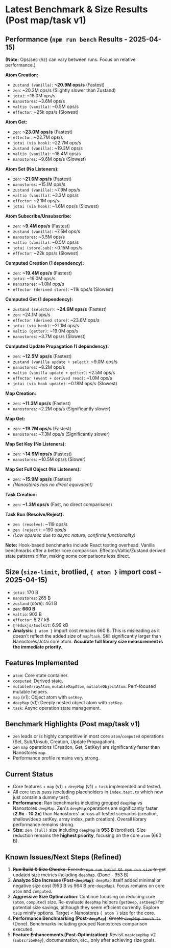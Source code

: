 # Latest Benchmark & Size Results (Post map/task v1)

## Performance (`npm run bench` Results - 2025-04-15)

**(Note:** Ops/sec (hz) can vary between runs. Focus on relative performance.)

**Atom Creation:**
- `zustand (vanilla)`: **~20.9M ops/s** (Fastest)
- `zen`: ~20.2M ops/s (Slightly slower than Zustand)
- `jotai`: ~18.0M ops/s
- `nanostores`: ~3.6M ops/s
- `valtio (vanilla)`: ~0.5M ops/s
- `effector`: ~25k ops/s (Slowest)

**Atom Get:**
- `zen`: **~23.0M ops/s** (Fastest)
- `effector`: ~22.7M ops/s
- `jotai (via hook)`: ~22.7M ops/s
- `zustand (vanilla)`: ~19.3M ops/s
- `valtio (vanilla)`: ~18.4M ops/s
- `nanostores`: ~9.6M ops/s (Slowest)

**Atom Set (No Listeners):**
- `zen`: **~21.6M ops/s** (Fastest)
- `nanostores`: ~15.1M ops/s
- `zustand (vanilla)`: ~7.9M ops/s
- `valtio (vanilla)`: ~3.3M ops/s
- `effector`: ~2.1M ops/s
- `jotai (via hook)`: ~1.6M ops/s (Slowest)

**Atom Subscribe/Unsubscribe:**
- `zen`: **~9.4M ops/s** (Fastest)
- `zustand (vanilla)`: ~7.5M ops/s
- `nanostores`: ~3.5M ops/s
- `valtio (vanilla)`: ~0.5M ops/s
- `jotai (store.sub)`: ~0.15M ops/s
- `effector`: ~22k ops/s (Slowest)

**Computed Creation (1 dependency):**
- `zen`: **~19.4M ops/s** (Fastest)
- `jotai`: ~19.0M ops/s
- `nanostores`: ~1.0M ops/s
- `effector (derived store)`: ~11k ops/s (Slowest)

**Computed Get (1 dependency):**
- `zustand (selector)`: **~24.6M ops/s** (Fastest)
- `zen`: ~24.1M ops/s
- `effector (derived store)`: ~23.6M ops/s
- `jotai (via hook)`: ~21.1M ops/s
- `valtio (getter)`: ~19.0M ops/s
- `nanostores`: ~3.7M ops/s (Slowest)

**Computed Update Propagation (1 dependency):**
- `zen`: **~12.5M ops/s** (Fastest)
- `zustand (vanilla update + select)`: ~9.0M ops/s
- `nanostores`: ~8.2M ops/s
- `valtio (vanilla update + getter)`: ~2.5M ops/s
- `effector (event + derived read)`: ~1.0M ops/s
- `jotai (via hook update)`: ~0.18M ops/s (Slowest)

**Map Creation:**
- `zen`: **~11.3M ops/s** (Fastest)
- `nanostores`: ~2.2M ops/s (Significantly slower)

**Map Get:**
- `zen`: **~19.7M ops/s** (Fastest)
- `nanostores`: ~7.3M ops/s (Significantly slower)

**Map Set Key (No Listeners):**
- `zen`: **~14.9M ops/s** (Fastest)
- `nanostores`: ~10.5M ops/s (Slower)

**Map Set Full Object (No Listeners):**
- `zen`: **~15.9M ops/s** (Fastest)
- *(Nanostores has no direct equivalent)*

**Task Creation:**
- `zen`: **~1.3M ops/s** (Fast, no direct comparisons)

**Task Run (Resolve/Reject):**
- `zen (resolve)`: ~119 ops/s
- `zen (reject)`: ~190 ops/s
- *(Low ops/sec due to async nature, confirms functionality)*

**Note:** Hook-based benchmarks include React testing overhead. Vanilla benchmarks offer a better core comparison. Effector/Valtio/Zustand derived state patterns differ, making some comparisons less direct.

## Size (`size-limit`, brotlied, `{ atom }` import cost - 2025-04-15)
- `jotai`: 170 B
- `nanostores`: 265 B
- `zustand` (core): 461 B
- **`zen`**: **660 B**
- `valtio`: 903 B
- `effector`: 5.27 kB
- `@reduxjs/toolkit`: 6.99 kB
- **Analysis**: `{ atom }` import cost remains 660 B. This is misleading as it doesn't reflect the added size of `map`/`task`. Still significantly larger than Nanostores/Jotai core atom. **Accurate full library size measurement is the immediate priority.**

## Features Implemented
- `atom`: Core state container.
- `computed`: Derived state.
- `mutableArrayAtom`, `mutableMapAtom`, `mutableObjectAtom`: Perf-focused mutable helpers.
- `map` (v1): Object atom with `setKey`.
- `deepMap` (v1): Deeply nested object atom with `setKey`.
- `task`: Async operation state management.

## Benchmark Highlights (Post map/task v1)
- `zen` leads or is highly competitive in most core `atom`/`computed` operations (Set, Sub/Unsub, Creation, Update Propagation).
- `zen` `map` operations (Creation, Get, SetKey) are significantly faster than Nanostores `map`.
- Performance profile remains very strong.

## Current Status
- Core features + `map` (v1) + `deepMap` (v1) + `task` implemented and tested.
- All core tests pass (excluding placeholders in `index.test.ts` which now just contain a dummy test).
- **Performance:** Ran benchmarks including grouped `deepMap` vs Nanostores `deepMap`. Zen's `deepMap` operations are significantly faster (**2.9x - 10.2x**) than Nanostores' across all tested scenarios (creation, shallow/deep setKey, array index, path creation). Overall library performance remains strong.
- **Size:** `zen (full)` size including `deepMap` is **953 B** (brotlied). Size reduction remains the **highest priority**, focusing on the core `atom` (660 B).

## Known Issues/Next Steps (Refined)
1.  ~~**Run Build & Size Checks**: Execute `npm run build && npm run size` to get updated size metrics including `deepMap`.~~ (Done - 953 B)
2.  **Analyze Size Increase (Post-`deepMap`)**: `deepMap` itself added minimal or negative size cost (953 B vs 964 B pre-`deepMap`). Focus remains on core `atom` and `computed`.
3.  **Aggressive Size Optimization**: Continue focusing on reducing core (`atom`, `computed`) size. Re-evaluate `deepMap` helpers (`getDeep`, `setDeep`) for potential size savings, although they seem efficient currently. Explore `tsup` minify options. Target < Nanostores `{ atom }` size for the core.
4.  **Performance Benchmarking (Post-`deepMap`)**: ~~Create `deepMap.bench.ts`~~ (Done). Benchmarks including grouped Nanostores comparison executed.
5.  **Feature Enhancements (Post-Optimization)**: Revisit `map`/`deepMap` v2 (`subscribeKey`), documentation, etc., only after achieving size goals.
